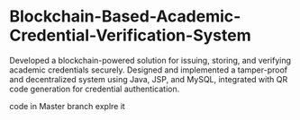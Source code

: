 # Blockchain-Based-Academic-Credential-Verification-System
Developed a blockchain-powered solution for issuing, storing, and verifying academic credentials securely. Designed  and implemented a tamper-proof and decentralized system using Java, JSP, and MySQL, integrated with QR code  generation for credential authentication.

code in Master branch explre it
